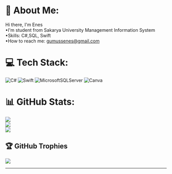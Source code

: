 # 💫 About Me:
Hi there, I'm Enes<br>•I'm student from Sakarya University Management Information System <br>•Skills: C#,SQL, Swift<br>•How to reach me: gumussenes@gmail.com


# 💻 Tech Stack:
![C#](https://img.shields.io/badge/c%23-%23239120.svg?style=for-the-badge&logo=c-sharp&logoColor=white) ![Swift](https://img.shields.io/badge/swift-F54A2A?style=for-the-badge&logo=swift&logoColor=white) ![MicrosoftSQLServer](https://img.shields.io/badge/Microsoft%20SQL%20Sever-CC2927?style=for-the-badge&logo=microsoft%20sql%20server&logoColor=white) ![Canva](https://img.shields.io/badge/Canva-%2300C4CC.svg?style=for-the-badge&logo=Canva&logoColor=white) 
# 📊 GitHub Stats:
![](https://github-readme-stats.vercel.app/api?username=enesgumus&theme=dark&hide_border=true&include_all_commits=false&count_private=true)<br/>
![](https://github-readme-streak-stats.herokuapp.com/?user=enesgumus&theme=dark&hide_border=true)<br/>
![](https://github-readme-stats.vercel.app/api/top-langs/?username=enesgumus&theme=dark&hide_border=true&include_all_commits=false&count_private=true&layout=compact)

## 🏆 GitHub Trophies
![](https://github-profile-trophy.vercel.app/?username=enesgumus&theme=radical&no-frame=false&no-bg=true&margin-w=4)

---
